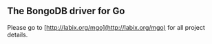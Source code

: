 The BongoDB driver for Go
-------------------------

Please go to [http://labix.org/mgo](http://labix.org/mgo) for all project details.
